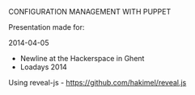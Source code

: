 CONFIGURATION MANAGEMENT
WITH PUPPET

Presentation made for:

2014-04-05

- Newline at the Hackerspace in Ghent
- Loadays 2014


Using reveal-js - https://github.com/hakimel/reveal.js
